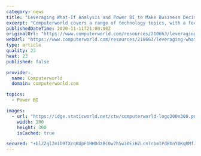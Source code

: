 ```yaml
---
category: news
title: "Leveraging What-If Analysis and Power BI to Make Business Decisions During the Coronavirus Pandemic"
excerpt: "Computerworld covers a range of technology topics, with a focus on these core areas of IT: Windows, Mobile, Apple/enterprise, Office and productivity suites, collaboration, web browsers and blockchain,"
publishedDateTime: 2020-11-11T21:00:00Z
originalUrl: "https://www.computerworld.com/resources/210663/leveraging-what-if-analysis-and-power-bi-to-make-business-decisions-during-the-coronavirus-pandemic"
webUrl: "https://www.computerworld.com/resources/210663/leveraging-what-if-analysis-and-power-bi-to-make-business-decisions-during-the-coronavirus-pandemic"
type: article
quality: 23
heat: 23
published: false

provider:
  name: Computerworld
  domain: computerworld.com

topics:
  - Power BI

images:
  - url: "https://idge.staticworld.net/ctw/computerworld-logo300x300.png"
    width: 300
    height: 300
    isCached: true

secured: "+blZZql2m1D9fXcqKUpF1HHDdzBC0w7h5w30EiHZLcnTcbmIPdBXnY0KqRMfJzMNgUDb604t6XckeBjYpiKoNgHp7M8yprVFP/zeOWJYEfwFpDHxxA1HUhrgejQHtIzK47I9Iga1t7ebVujueX6ezCzdCwCLKnLllvPlPb53XfBYelpkBYudS0fKy0QTLoeqxE/N9udj1O7+H2ALGu16e+U6CdNsAhNbfAiCtM4ZPGv5sAjgyqSCtMGMDuJp9oSbE6xlmj8a+BMYc1bzy13HKWq7r4Eih181+lUh8ayayrUz6r1QGPJzefsrG/VHJ38jnavTisJsspgEU3k3Gklc6DKvJGJgkqogLjMuRHhaJZo=;T64QKJC6QntSP/AEfpkWzA=="
---
```


